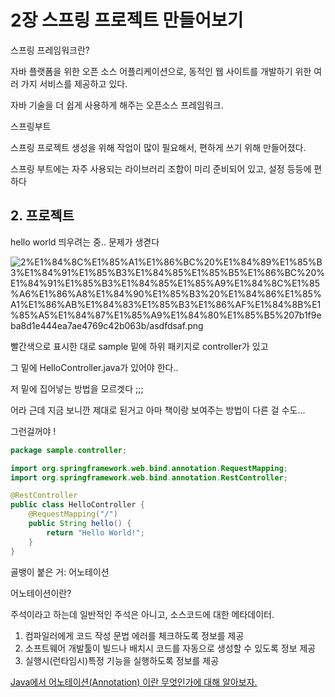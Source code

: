 # 2장 스프링 프로젝트 만들어보기

스프링 프레임워크란?

자바 플랫폼을 위한 오픈 소스 어플리케이션으로, 동적인 웹 사이트를 개발하기 위한 여러 가지 서비스를 제공하고 있다.

자바 기술을 더 쉽게 사용하게 해주는 오픈소스 프레임워크.

스프링부트

스프링 프로젝트 생성을 위해 작업이 많이 필요해서, 편하게 쓰기 위해 만들어졌다.

스프링 부트에는 자주 사용되는 라이브러리 조합이 미리 준비되어 있고, 설정 등등에 편하다 

## 2. 프로젝트

hello world 띄우려는 중.. 문제가 생겯다

![2%E1%84%8C%E1%85%A1%E1%86%BC%20%E1%84%89%E1%85%B3%E1%84%91%E1%85%B3%E1%84%85%E1%85%B5%E1%86%BC%20%E1%84%91%E1%85%B3%E1%84%85%E1%85%A9%E1%84%8C%E1%85%A6%E1%86%A8%E1%84%90%E1%85%B3%20%E1%84%86%E1%85%A1%E1%86%AB%E1%84%83%E1%85%B3%E1%86%AF%E1%84%8B%E1%85%A5%E1%84%87%E1%85%A9%E1%84%80%E1%85%B5%207b1f9eba8d1e444ea7ae4769c42b063b/asdfdsaf.png](2%E1%84%8C%E1%85%A1%E1%86%BC%20%E1%84%89%E1%85%B3%E1%84%91%E1%85%B3%E1%84%85%E1%85%B5%E1%86%BC%20%E1%84%91%E1%85%B3%E1%84%85%E1%85%A9%E1%84%8C%E1%85%A6%E1%86%A8%E1%84%90%E1%85%B3%20%E1%84%86%E1%85%A1%E1%86%AB%E1%84%83%E1%85%B3%E1%86%AF%E1%84%8B%E1%85%A5%E1%84%87%E1%85%A9%E1%84%80%E1%85%B5%207b1f9eba8d1e444ea7ae4769c42b063b/asdfdsaf.png)

빨간색으로 표시한 대로 sample 밑에 하위 패키지로 controller가 있고

그 밑에 HelloController.java가 있어야 한다..

저 밑에 집어넣는 방법을 모르겟다 ;;; 

어라 근데 지금 보니깐 제대로 된거고 아마 책이랑 보여주는 방법이 다른 걸 수도...

그런걸꺼야 ! 

```java
package sample.controller;

import org.springframework.web.bind.annotation.RequestMapping;
import org.springframework.web.bind.annotation.RestController;

@RestController
public class HelloController {
	@RequestMapping("/")
	public String hello() {
		return "Hello World!";
	}
}
```

[](http://localhost:8080/)

골뱅이 붙은 거: 어노테이션 

어노테이션이란?

주석이라고 하는데 일반적인 주석은 아니고, 소스코드에 대한 메타데이터.

1. 컴파일러에게 코드 작성 문법 에러를 체크하도록 정보를 제공
2. 소프트웨어 개발툴이 빌드나 배치시 코드를 자동으로 생성할 수 있도록 정보 제공
3. 실행시(런타임시)특정 기능을 실행하도록 정보를 제공

[Java에서 어노테이션(Annotation) 이란 무엇인가에 대해 알아보자.](https://honeyinfo7.tistory.com/56)